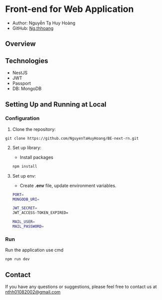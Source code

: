 # Front-end for Web Application
- Author: Nguyễn Tạ Huy Hoàng
- GitHub: [Ng.thhoang](https://github.com/NguyenTaHuyHoang)

## Overview

## Technologies
- NestJS
- JWT
- Passport
- DB: MongoDB

## Setting Up and Running at Local
### Configuration
1. Clone the repository:
```
git clone https://github.com/NguyenTaHuyHoang/BE-next-rn.git
```

2. Set up library:
    - Install packages
    ```bash
    npm install
    ```
    
3. Set up env:
    - Create **.env** file, update environment variables.
   ```bash
   PORT=
   MONGODB_URI=

   JWT_SECRET=
   JWT_ACCESS-TOKEN_EXPIRED=

   MAIL_USER=
   MAIL_PASSWORD=
   ```
   
### Run
Run the application use cmd
```bash
npm run dev
```
## Contact
If you have any questions or suggestions, please feel free to contact us at nthh01082002@gmail.com

